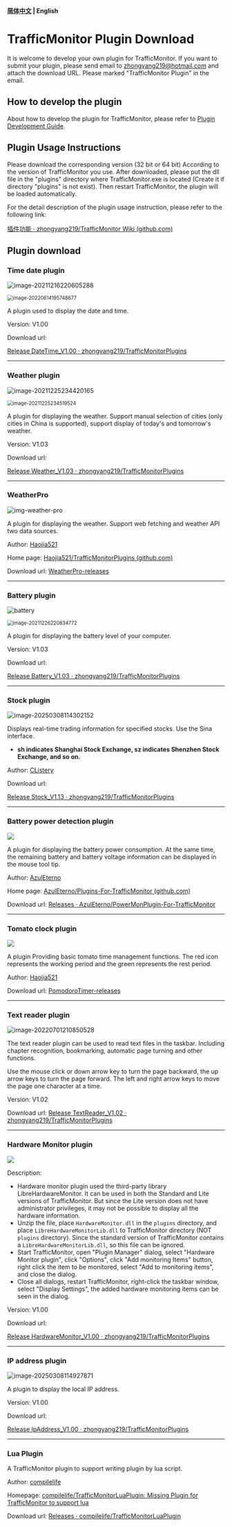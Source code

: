 **[简体中文](plugin_download.md) | English**

# TrafficMonitor Plugin Download

It is welcome to develop your own plugin for TrafficMonitor. If you want to submit your plugin, please send email to zhongyang219@hotmail.com and attach the download URL. Please marked "TrafficMonitor Plugin" in the email.

## How to develop the plugin

About how to develop the plugin for TrafficMonitor, please refer to [Plugin Development Guide](https://github.com/zhongyang219/TrafficMonitor/wiki/Plugin-Development-Guide).

## Plugin Usage Instructions

Please download the corresponding version (32 bit or 64 bit)  According to the version of TrafficMonitor you use. After downloaded, please put the dll file in the "plugins" directory where TrafficMonitor.exe is located (Create it if directory "plugins" is not exist). Then restart TrafficMonitor, the plugin will be loaded automatically. 

For the detail description of the plugin usage instruction, please refer to the following link:

[插件功能 · zhongyang219/TrafficMonitor Wiki (github.com)](https://github.com/zhongyang219/TrafficMonitor/wiki/插件功能)

## Plugin download

### Time date plugin

![image-20211216220605288](images/image-20211216220605288.png)

<img src="images/image-20220614195748677.png" alt="image-20220614195748677" style="zoom:80%;" />

A plugin used to display the date and time.

Version: V1.00

Download url: 

[Release DateTime_V1.00 · zhongyang219/TrafficMonitorPlugins](https://github.com/zhongyang219/TrafficMonitorPlugins/releases/tag/DateTime_V1.00)

---

### Weather plugin

![image-20211225234420165](images/image-20211225234420165.png)

<img src="images/image-20211225234519524.png" alt="image-20211225234519524" style="zoom:80%;" />

A plugin for displaying the weather. Support manual selection of cities (only cities in China is supported), support display of today's and tomorrow's weather.

Version: V1.03

Download url: 

[Release Weather_V1.03 · zhongyang219/TrafficMonitorPlugins](https://github.com/zhongyang219/TrafficMonitorPlugins/releases/tag/Weather_V1.03)

---

### WeatherPro

![img-weather-pro](images/img-weather-pro.png)

A plugin for displaying the weather. Support web fetching and weather API two data sources.

Author: [Haojia521](https://github.com/Haojia521)

Home page: [Haojia521/TrafficMonitorPlugins (github.com)](https://github.com/Haojia521/TrafficMonitorPlugins)

Download url: [WeatherPro-releases](https://github.com/Haojia521/TrafficMonitorPlugins/releases)

---

### Battery plugin

![battery](images/battery.png)

<img src="images/image-20211226220834772.png" alt="image-20211226220834772" style="zoom:80%;" />

A plugin for displaying the battery level of your computer.

Version: V1.03

Download url:

[Release Battery_V1.03 · zhongyang219/TrafficMonitorPlugins](https://github.com/zhongyang219/TrafficMonitorPlugins/releases/tag/Battery_V1.03)

---

### Stock plugin

![image-20250308114302152](images/image-20250308114302152.png)

Displays real-time trading information for specified stocks. Use the Sina interface.

- **sh indicates Shanghai Stock Exchange, sz indicates Shenzhen Stock Exchange, and so on.**

Author: [CListery](https://github.com/CListery)

Download url: 

[Release Stock_V1.13 · zhongyang219/TrafficMonitorPlugins](https://github.com/zhongyang219/TrafficMonitorPlugins/releases/tag/Stock_V1.13)

---

### Battery power detection plugin

![](images/155976271-b3e58b7a-d3ec-442d-8107-c0c69a2d7610.png)

A plugin for displaying the battery power consumption. At the same time, the remaining battery and battery voltage information can be displayed in the mouse tool tip.

Author: [AzulEterno](https://github.com/AzulEterno)

Home page: [AzulEterno/Plugins-For-TrafficMonitor (github.com)](https://github.com/AzulEterno/Plugins-For-TrafficMonitor)

Download url: [Releases · AzulEterno/PowerMonPlugin-For-TrafficMonitor](https://github.com/AzulEterno/PowerMonPlugin-For-TrafficMonitor/releases)

---

### Tomato clock plugin

![](images/img-pomodoro-timer.png)

A plugin Providing basic tomato time management functions. The red icon represents the working period and the green represents the rest period.

Author: [Haojia521](https://github.com/Haojia521)

Download url: [PomodoroTimer-releases](https://github.com/Haojia521/TrafficMonitorPlugins/releases)

---

### Text reader plugin

![image-20220701210850528](images/image-20220701210850528.png)

The text reader plugin can be used to read text files in the taskbar. Including chapter recognition, bookmarking, automatic page turning and other functions.

Use the mouse click or down arrow key to turn the page backward, the up arrow keys to turn the page forward. The left and right arrow keys to move the page one character at a time.

Version: V1.02

Download url: [Release TextReader_V1.02 · zhongyang219/TrafficMonitorPlugins](https://github.com/zhongyang219/TrafficMonitorPlugins/releases/tag/TextReader_V1.02)

---

### Hardware Monitor plugin

![](images/420555677-53bd3ac9-1c55-4212-aa68-1fe5711e9fbc.png)

Description:

- Hardware monitor plugin used the third-party library LibreHardwareMonitor. It can be used in both the Standard and Lite versions of TrafficMonitor. But since the Lite version does not have administrator privileges, it may not be possible to display all the hardware information.
- Unzip the file, place `HardwareMonitor.dll` in the `plugins` directory, and place `LibreHardwareMonitorLib.dll` to TrafficMonitor directory (NOT `plugins` directory). Since the standard version of TrafficMonitor contains a `LibreHardwareMonitorLib.dll`, so this file can be ignored.
- Start TrafficMonitor, open "Plugin Manager" dialog, select "Hardware Monitor plugin", click "Options", click "Add monitoring Items" button, right click the item to be monitored, select "Add to monitoring items", and close the dialog.
- Close all dialogs, restart TrafficMonitor, right-click the taskbar window, select "Display Settings", the added hardware monitoring items can be seen in the dialog.

Version: V1.00

Download url:

[Release HardwareMonitor_V1.00 · zhongyang219/TrafficMonitorPlugins](https://github.com/zhongyang219/TrafficMonitorPlugins/releases/tag/HardwareMonitor_V1.00)

---

### IP address plugin

![image-20250308114927871](images/image-20250308114927871.png)

A plugin to display the local IP address.

Version: V1.00

Download url:

[Release IpAddress_V1.00 · zhongyang219/TrafficMonitorPlugins](https://github.com/zhongyang219/TrafficMonitorPlugins/releases/tag/IpAddress_V1.00)

---

### Lua Plugin

A TrafficMonitor plugin to support writing plugin by lua script.

Author: [compilelife](https://github.com/compilelife)

Homepage: [compilelife/TrafficMonitorLuaPlugin: Missing Plugin for TrafficMonitor to support lua](https://github.com/compilelife/TrafficMonitorLuaPlugin)

Download url: [Releases · compilelife/TrafficMonitorLuaPlugin](https://github.com/compilelife/TrafficMonitorLuaPlugin/releases)

